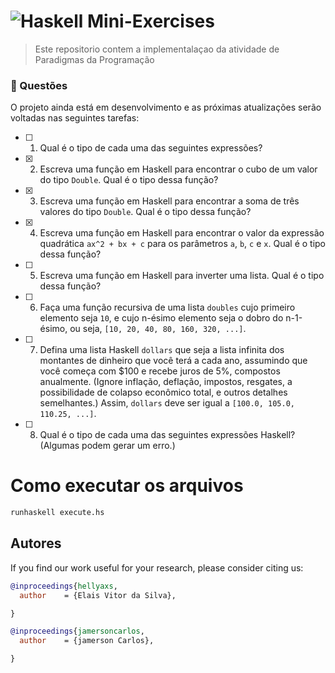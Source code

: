 # ![Haskell](https://img.shields.io/badge/Haskell-5e5086?style=for-the-badge&logo=haskell&logoColor=white)  Mini-Exercises 



> Este repositorio contem a implementalaçao da atividade de Paradigmas da Programação

### 📝 Questões

O projeto ainda está em desenvolvimento e as próximas atualizações serão voltadas nas seguintes tarefas:

- [ ] 1. Qual é o tipo de cada uma das seguintes expressões?  
- [x] 2. Escreva uma função em Haskell para encontrar o cubo de um valor do tipo `Double`. Qual é o tipo dessa função? 
- [x] 3. Escreva uma função em Haskell para encontrar a soma de três valores do tipo `Double`. Qual é o tipo dessa função?
- [x] 4. Escreva uma função em Haskell para encontrar o valor da expressão quadrática `ax^2 + bx + c` para os parâmetros `a`, `b`, `c` e `x`. Qual é o tipo dessa função? 
- [ ] 5. Escreva uma função em Haskell para inverter uma lista. Qual é o tipo dessa função? 
- [ ] 6. Faça uma função recursiva de uma lista `doubles` cujo primeiro elemento seja `10`, e cujo n-ésimo elemento seja o dobro do n-1-ésimo, ou seja, `[10, 20, 40, 80, 160, 320, ...]`. 
- [ ] 7. Defina uma lista Haskell `dollars` que seja a lista infinita dos montantes de dinheiro que você terá a cada ano, assumindo que você começa com $100 e recebe juros de 5%, compostos anualmente. (Ignore inflação, deflação, impostos, resgates, a possibilidade de colapso econômico total, e outros detalhes semelhantes.) Assim, `dollars` deve ser igual a `[100.0, 105.0, 110.25, ...]`. 
- [ ] 8. Qual é o tipo de cada uma das seguintes expressões Haskell? (Algumas podem gerar um erro.) 
 

# Como executar os arquivos

```bash
runhaskell execute.hs
```

## Autores

If you find our work useful for your research, please consider citing us:

```bibtex
@inproceedings{hellyaxs,
  author    = {Elais Vitor da Silva},

}

@inproceedings{jamersoncarlos,
  author    = {jamerson Carlos},

}
```